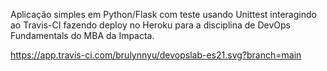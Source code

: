 Aplicação simples em Python/Flask com teste usando Unittest interagindo ao Travis-CI fazendo deploy no Heroku para a disciplina de DevOps Fundamentals do MBA da Impacta.

https://app.travis-ci.com/brulynnyu/devopslab-es21.svg?branch=main